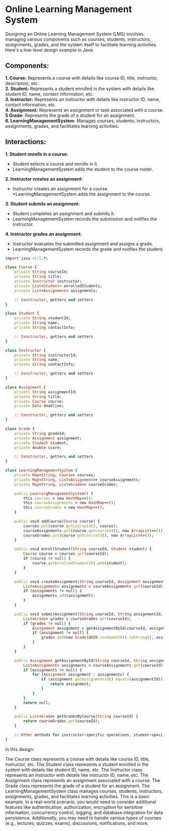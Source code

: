 # Online Learning Management System

Designing an Online Learning Management System (LMS) involves managing various components such as courses, students, instructors, assignments, grades, and the system itself to facilitate learning activities. Here's a low-level design example in Java:

## Components:

**1.  Course:** Represents a course with details like course ID, title, instructor, description, etc. <br />
**2.  Student:** Represents a student enrolled in the system with details like student ID, name, contact information, etc. <br />
**3.  Instructor:** Represents an instructor with details like instructor ID, name, contact information, etc. <br />
**4.  Assignment:** Represents an assignment or task associated with a course. <br />
**5  Grade:** Represents the grade of a student for an assignment. <br />
**6.  LearningManagementSystem:** Manages courses, students, instructors, assignments, grades, and facilitates learning activities. <br />

## Interactions:

**1.  Student enrolls in a course:**
*  Student selects a course and enrolls in it.
*  LearningManagementSystem adds the student to the course roster.
  
**2.  Instructor creates an assignment:**
*  Instructor creates an assignment for a course.
*LearningManagementSystem adds the assignment to the course.

**3.  Student submits an assignment:**
*  Student completes an assignment and submits it.
*  LearningManagementSystem records the submission and notifies the instructor.
  
**4.  Instructor grades an assignment:**
*  Instructor evaluates the submitted assignment and assigns a grade. 
*  LearningManagementSystem records the grade and notifies the student.

```ruby
import java.util.*;

class Course {
    private String courseId;
    private String title;
    private Instructor instructor;
    private List<Student> enrolledStudents;
    private List<Assignment> assignments;

    // Constructor, getters and setters
}

class Student {
    private String studentId;
    private String name;
    private String contactInfo;

    // Constructor, getters and setters
}

class Instructor {
    private String instructorId;
    private String name;
    private String contactInfo;

    // Constructor, getters and setters
}

class Assignment {
    private String assignmentId;
    private String title;
    private Course course;
    private Date deadline;

    // Constructor, getters and setters
}

class Grade {
    private String gradeId;
    private Assignment assignment;
    private Student student;
    private double score;

    // Constructor, getters and setters
}

class LearningManagementSystem {
    private Map<String, Course> courses;
    private Map<String, List<Assignment>> courseAssignments;
    private Map<String, List<Grade>> courseGrades;

    public LearningManagementSystem() {
        this.courses = new HashMap<>();
        this.courseAssignments = new HashMap<>();
        this.courseGrades = new HashMap<>();
    }

    public void addCourse(Course course) {
        courses.put(course.getCourseId(), course);
        courseAssignments.put(course.getCourseId(), new ArrayList<>());
        courseGrades.put(course.getCourseId(), new ArrayList<>());
    }

    public void enrollStudent(String courseId, Student student) {
        Course course = courses.get(courseId);
        if (course != null) {
            course.getEnrolledStudents().add(student);
        }
    }

    public void createAssignment(String courseId, Assignment assignment) {
        List<Assignment> assignments = courseAssignments.get(courseId);
        if (assignments != null) {
            assignments.add(assignment);
        }
    }

    public void submitAssignment(String courseId, String assignmentId, Student student, double score) {
        List<Grade> grades = courseGrades.get(courseId);
        if (grades != null) {
            Assignment assignment = getAssignmentById(courseId, assignmentId);
            if (assignment != null) {
                grades.add(new Grade(UUID.randomUUID().toString(), assignment, student, score));
            }
        }
    }

    public Assignment getAssignmentById(String courseId, String assignmentId) {
        List<Assignment> assignments = courseAssignments.get(courseId);
        if (assignments != null) {
            for (Assignment assignment : assignments) {
                if (assignment.getAssignmentId().equals(assignmentId)) {
                    return assignment;
                }
            }
        }
        return null;
    }

    public List<Grade> getGradesByCourse(String courseId) {
        return courseGrades.get(courseId);
    }

    // Other methods for instructor-specific operations, student-specific operations, etc.
}

```

In this design:

The Course class represents a course with details like course ID, title, instructor, etc.
The Student class represents a student enrolled in the system with details like student ID, name, etc.
The Instructor class represents an instructor with details like instructor ID, name, etc.
The Assignment class represents an assignment associated with a course.
The Grade class represents the grade of a student for an assignment.
The LearningManagementSystem class manages courses, students, instructors, assignments, grades, and facilitates learning activities.
This is a basic example. In a real-world scenario, you would need to consider additional features like authentication, authorization, encryption for sensitive information, concurrency control, logging, and database integration for data persistence. Additionally, you may need to handle various types of courses (e.g., lectures, quizzes, exams), discussions, notifications, and more.



